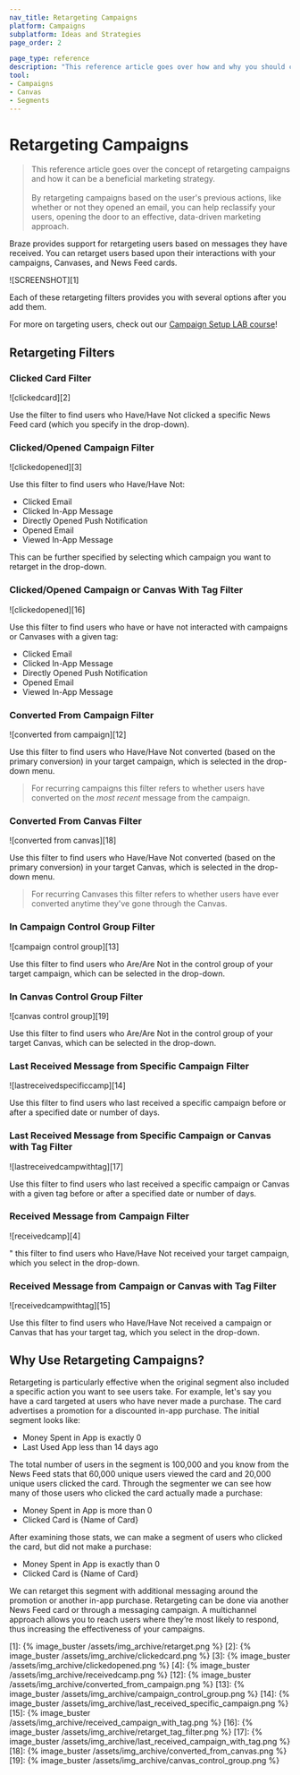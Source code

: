 ```yaml
---
nav_title: Retargeting Campaigns
platform: Campaigns
subplatform: Ideas and Strategies
page_order: 2

page_type: reference
description: "This reference article goes over how and why you should consider retargeting campaigns based on messages your users receive."
tool:
- Campaigns
- Canvas
- Segments
---
```


# Retargeting Campaigns

> This reference article goes over the concept of retargeting campaigns and how it can be a beneficial marketing strategy. 
> <br>
> <br>
> By retargeting campaigns based on the user's previous actions, like whether or not they opened an email, you can help reclassify your users, opening the door to an effective, data-driven marketing approach.

Braze provides support for retargeting users based on messages they have received. You can retarget users based upon their interactions with your campaigns, Canvases, and News Feed cards.

![SCREENSHOT][1]

Each of these retargeting filters provides you with several options after you add them.

For more on targeting users, check out our [Campaign Setup LAB course](http://lab.braze.com/campaign-setup-delivery-targeting-conversions)!

## Retargeting Filters

### Clicked Card Filter

![clickedcard][2]

Use the filter to find users who Have/Have Not clicked a specific News Feed card (which you specify in the drop-down).

### Clicked/Opened Campaign Filter

![clickedopened][3]

Use this filter to find users who Have/Have Not:

- Clicked Email
- Clicked In-App Message
- Directly Opened Push Notification
- Opened Email
- Viewed In-App Message

This can be further specified by selecting which campaign you want to retarget in the drop-down.

### Clicked/Opened Campaign or Canvas With Tag Filter

![clickedopened][16]

Use this filter to find users who have or have not interacted with campaigns or Canvases with a given tag:

- Clicked Email
- Clicked In-App Message
- Directly Opened Push Notification
- Opened Email
- Viewed In-App Message

### Converted From Campaign Filter

![converted from campaign][12]

Use this filter to find users who Have/Have Not converted (based on the primary conversion) in your target campaign, which is selected in the drop-down menu.

>  For recurring campaigns this filter refers to whether users have converted on the _most recent_ message from the campaign.

### Converted From Canvas Filter

![converted from canvas][18]

Use this filter to find users who Have/Have Not converted (based on the primary conversion) in your target Canvas, which is selected in the drop-down menu.

>  For recurring Canvases this filter refers to whether users have ever converted anytime they've gone through the Canvas.

### In Campaign Control Group Filter

![campaign control group][13]

Use this filter to find users who Are/Are Not in the control group of your target campaign, which can be selected in the drop-down.

### In Canvas Control Group Filter

![canvas control group][19]

Use this filter to find users who Are/Are Not in the control group of your target Canvas, which can be selected in the drop-down.

### Last Received Message from Specific Campaign Filter

![lastreceivedspecificcamp][14]

Use this filter to find users who last received a specific campaign before or after a specified date or number of days.

### Last Received Message from Specific Campaign or Canvas with Tag Filter

![lastreceivedcampwithtag][17]

Use this filter to find users who last received a specific campaign or Canvas with a given tag before or after a specified date or number of days.

### Received Message from Campaign Filter

![receivedcamp][4]

\" this filter to find users who Have/Have Not received your target campaign, which you select in the drop-down.

### Received Message from Campaign or Canvas with Tag Filter

![receivedcampwithtag][15]

Use this filter to find users who Have/Have Not received a campaign or Canvas that has your target tag, which you select in the drop-down.

## Why Use Retargeting Campaigns?

Retargeting is particularly effective when the original segment also included a specific action you want to see users take. For example, let's say you have a card targeted at users who have never made a purchase. The card advertises a promotion for a discounted in-app purchase. The initial segment looks like:

- Money Spent in App is exactly 0
- Last Used App less than 14 days ago

The total number of users in the segment is 100,000 and you know from the News Feed stats that 60,000 unique users viewed the card and 20,000 unique users clicked the card. Through the segmenter we can see how many of those users who clicked the card actually made a purchase:

- Money Spent in App is more than 0
- Clicked Card is {Name of Card}

After examining those stats, we can make a segment of users who clicked the card, but did not make a purchase:

- Money Spent in App is exactly than 0
- Clicked Card is {Name of Card}

We can retarget this segment with additional messaging around the promotion or another in-app purchase. Retargeting can be done via another News Feed card or through a messaging campaign. A multichannel approach allows you to reach users where they’re most likely to respond, thus increasing the effectiveness of your campaigns.

[1]: {% image_buster /assets/img_archive/retarget.png %}
[2]: {% image_buster /assets/img_archive/clickedcard.png %}
[3]: {% image_buster /assets/img_archive/clickedopened.png %}
[4]: {% image_buster /assets/img_archive/receivedcamp.png %}
[12]: {% image_buster /assets/img_archive/converted_from_campaign.png %}
[13]: {% image_buster /assets/img_archive/campaign_control_group.png %}
[14]: {% image_buster /assets/img_archive/last_received_specific_campaign.png %}
[15]: {% image_buster /assets/img_archive/received_campaign_with_tag.png %}
[16]: {% image_buster /assets/img_archive/retarget_tag_filter.png %}
[17]: {% image_buster /assets/img_archive/last_received_campaign_with_tag.png %}
[18]: {% image_buster /assets/img_archive/converted_from_canvas.png %}
[19]: {% image_buster /assets/img_archive/canvas_control_group.png %}
